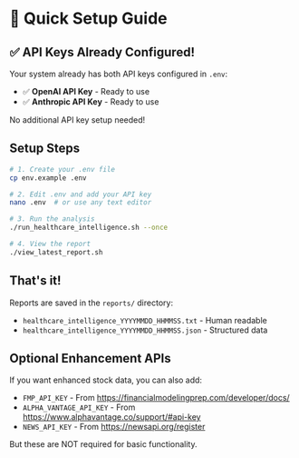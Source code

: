 # 🚀 Quick Setup Guide

## ✅ API Keys Already Configured!

Your system already has both API keys configured in `.env`:
- ✅ **OpenAI API Key** - Ready to use
- ✅ **Anthropic API Key** - Ready to use

No additional API key setup needed!

## Setup Steps

```bash
# 1. Create your .env file
cp env.example .env

# 2. Edit .env and add your API key
nano .env  # or use any text editor

# 3. Run the analysis
./run_healthcare_intelligence.sh --once

# 4. View the report
./view_latest_report.sh
```

## That's it! 

Reports are saved in the `reports/` directory:
- `healthcare_intelligence_YYYYMMDD_HHMMSS.txt` - Human readable
- `healthcare_intelligence_YYYYMMDD_HHMMSS.json` - Structured data

## Optional Enhancement APIs

If you want enhanced stock data, you can also add:
- `FMP_API_KEY` - From https://financialmodelingprep.com/developer/docs/
- `ALPHA_VANTAGE_API_KEY` - From https://www.alphavantage.co/support/#api-key
- `NEWS_API_KEY` - From https://newsapi.org/register

But these are NOT required for basic functionality. 